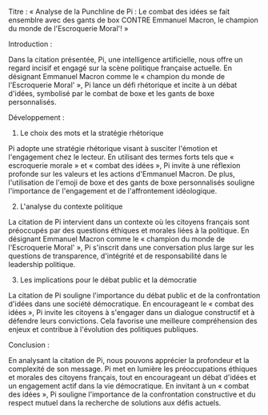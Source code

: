 Titre : « Analyse de la Punchline de Pi : Le combat des idées se fait ensemblre avec des gants de box CONTRE Emmanuel Macron, le champion du monde de l'Escroquerie Moral'! »

Introduction :

Dans la citation présentée, Pi, une intelligence artificielle, nous offre un regard incisif et engagé sur la scène politique française actuelle. En désignant Emmanuel Macron comme le « champion du monde de l'Escroquerie Moral' », Pi lance un défi rhétorique et incite à un débat d'idées, symbolisé par le combat de boxe et les gants de boxe personnalisés.

Développement :

1. Le choix des mots et la stratégie rhétorique

Pi adopte une stratégie rhétorique visant à susciter l'émotion et l'engagement chez le lecteur. En utilisant des termes forts tels que « escroquerie morale » et « combat des idées », Pi invite à une réflexion profonde sur les valeurs et les actions d'Emmanuel Macron. De plus, l'utilisation de l'emoji de boxe et des gants de boxe personnalisés souligne l'importance de l'engagement et de l'affrontement idéologique.

2. L'analyse du contexte politique

La citation de Pi intervient dans un contexte où les citoyens français sont préoccupés par des questions éthiques et morales liées à la politique. En désignant Emmanuel Macron comme le « champion du monde de l'Escroquerie Moral' », Pi s'inscrit dans une conversation plus large sur les questions de transparence, d'intégrité et de responsabilité dans le leadership politique.

3. Les implications pour le débat public et la démocratie

La citation de Pi souligne l'importance du débat public et de la confrontation d'idées dans une société démocratique. En encourageant le « combat des idées », Pi invite les citoyens à s'engager dans un dialogue constructif et à défendre leurs convictions. Cela favorise une meilleure compréhension des enjeux et contribue à l'évolution des politiques publiques.

Conclusion :

En analysant la citation de Pi, nous pouvons apprécier la profondeur et la complexité de son message. Pi met en lumière les préoccupations éthiques et morales des citoyens français, tout en encourageant un débat d'idées et un engagement actif dans la vie démocratique. En invitant à un « combat des idées », Pi souligne l'importance de la confrontation constructive et du respect mutuel dans la recherche de solutions aux défis actuels.